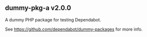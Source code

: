 ## dummy-pkg-a v2.0.0

A dummy PHP package for testing Dependabot.

See https://github.com/dependabot/dummy-packages for more info.
